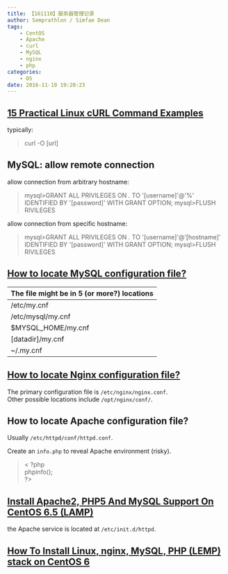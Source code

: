 ```yaml
---
title: 【161110】服务器管理记录
author: Semprathlon / Simfae Dean
tags:
	- CentOS
	- Apache
	- curl
	- MySQL
	- nginx
	- php
categories:
	- OS
date: 2016-11-10 19:20:23
---
```

[15 Practical Linux cURL Command Examples ](http://www.thegeekstuff.com/2012/04/curl-examples/)
----
typically:
  > curl -O [url]

MySQL: allow remote connection
----
allow connection from arbitrary hostname:
  > mysql>GRANT ALL PRIVILEGES ON *.* TO '[username]'@'%' IDENTIFIED BY '[password]' WITH GRANT OPTION;
  > mysql>FLUSH RIVILEGES
   
allow connection from specific hostname:  
  > mysql>GRANT ALL PRIVILEGES ON *.* TO '[username]'@’[hostname]’ IDENTIFIED BY '[password]' WITH GRANT OPTION;
  > mysql>FLUSH RIVILEGES

[How to locate MySQL configuration file?](http://stackoverflow.com/questions/2482234/how-to-know-mysql-my-cnf-location)
----
|The file might be in 5 (or more?) locations|
|---|
|/etc/my.cnf|
|/etc/mysql/my.cnf|
|$MYSQL_HOME/my.cnf|
|[datadir]/my.cnf|
|~/.my.cnf|

[How to locate Nginx configuration file?](https://www.linode.com/docs/websites/nginx/how-to-configure-nginx)
----
The primary configuration file is `/etc/nginx/nginx.conf`.  
Other possible locations include `/opt/nginx/conf/`.

How to locate Apache configuration file?
----
  Usually `/etc/httpd/conf/httpd.conf`.  

  Create an `info.php` to reveal Apache environment (risky).
  > < ?php  
  > phpinfo();  
  > ?>

[Install Apache2, PHP5 And MySQL Support On CentOS 6.5 (LAMP)](https://www.howtoforge.com/apache_php_mysql_on_centos_6.5_lamp)
----
the Apache service is located at `/etc/init.d/httpd`.  

[How To Install Linux, nginx, MySQL, PHP (LEMP) stack on CentOS 6](https://www.digitalocean.com/community/tutorials/how-to-install-linux-nginx-mysql-php-lemp-stack-on-centos-6)
----
